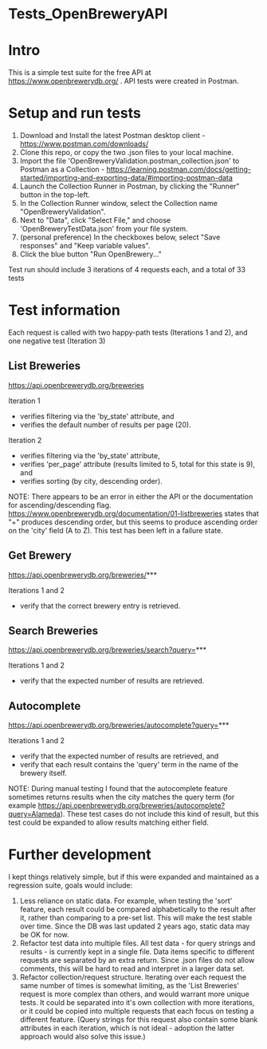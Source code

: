 # Tests_OpenBreweryAPI

# Intro
This is a simple test suite for the free API at https://www.openbrewerydb.org/ . API tests were created in Postman.
# Setup and run tests
1) Download and Install the latest Postman desktop client - https://www.postman.com/downloads/ 
2) Clone this repo, or copy the two .json files to your local machine.
3) Import the file 'OpenBreweryValidation.postman_collection.json' to Postman as a Collection - https://learning.postman.com/docs/getting-started/importing-and-exporting-data/#importing-postman-data
4) Launch the Collection Runner in Postman, by clicking the "Runner" button in the top-left.
5) In the Collection Runner window, select the Collection name "OpenBreweryValidation".
6) Next to "Data", click "Select File," and choose 'OpenBreweryTestData.json' from your file system.
7) (personal preference) In the checkboxes below, select "Save responses" and "Keep variable values".
8) Click the blue button "Run OpenBrewery..."

Test run should include 3 iterations of 4 requests each, and a total of 33 tests

# Test information
Each request is called with two happy-path tests (Iterations 1 and 2), and one negative test (Iteration 3)

## List Breweries 
https://api.openbrewerydb.org/breweries

Iteration 1  
- verifies filtering via the 'by_state' attribute, and 
- verifies the default number of results per page (20).

Iteration 2  
- verifies filtering via the 'by_state' attribute, 
- verifies 'per_page' attribute (results limited to 5, total for this state is 9), and
- verifies sorting (by city, descending order).

NOTE: There appears to be an error in either the API or the documentation for ascending/descending flag. https://www.openbrewerydb.org/documentation/01-listbreweries states that "+" produces descending order, but this seems to produce ascending order on the 'city' field (A to Z). This test has been left in a failure state.

## Get Brewery 
https://api.openbrewerydb.org/breweries/***

Iterations 1 and 2
- verify that the correct brewery entry is retrieved.

## Search Breweries 
https://api.openbrewerydb.org/breweries/search?query=***

Iterations 1 and 2
- verify that the expected number of results are retrieved.

## Autocomplete 
https://api.openbrewerydb.org/breweries/autocomplete?query=***

Iterations 1 and 2
- verify that the expected number of results are retrieved, and
- verify that each result contains the 'query' term in the name of the brewery itself.

NOTE: During manual testing I found that the autocomplete feature sometimes returns results when the city matches the query term (for example https://api.openbrewerydb.org/breweries/autocomplete?query=Alameda). These test cases do not include this kind of result, but this test could be expanded to allow results matching either field.

# Further development
I kept things relatively simple, but if this were expanded and maintained as a regression suite, goals would include:
1) Less reliance on static data. For example, when testing the 'sort' feature, each result could be compared alphabetically to the result after it, rather than comparing to a pre-set list. This will make the test stable over time. Since the DB was last updated 2 years ago, static data may be OK for now.
2) Refactor test data into multiple files. All test data - for query strings and results - is currently kept in a single file. Data items specific to different requests are separated by an extra return. Since .json files do not allow comments, this will be hard to read and interpret in a larger data set. 
3) Refactor collection/request structure. Iterating over each request the same number of times is somewhat limiting, as the 'List Breweries' request is more complex than others, and would warrant more unique tests. It could be separated into it's own collection with more iterations, or it could be copied into multiple requests that each focus on testing a different feature. (Query strings for this request also contain some blank attributes in each iteration, which is not ideal - adoption the latter approach would also solve this issue.)


